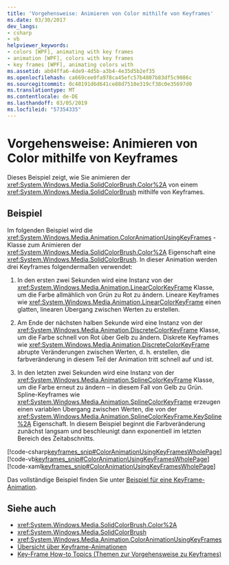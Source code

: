```yaml
---
title: 'Vorgehensweise: Animieren von Color mithilfe von Keyframes'
ms.date: 03/30/2017
dev_langs:
- csharp
- vb
helpviewer_keywords:
- colors [WPF], animating with key frames
- animation [WPF], colors with key frames
- key frames [WPF], animating colors with
ms.assetid: ab04ffa6-4de9-4d5b-a3b4-4e35d5b2ef35
ms.openlocfilehash: ca669cee0fa978ca45efc57b4807b83df5c9086c
ms.sourcegitcommit: 0c48191d6d641ce88d7510e319cf38c0e35697d0
ms.translationtype: MT
ms.contentlocale: de-DE
ms.lasthandoff: 03/05/2019
ms.locfileid: "57354335"
---
```

# <a name="how-to-animate-color-by-using-key-frames"></a>Vorgehensweise: Animieren von Color mithilfe von Keyframes
Dieses Beispiel zeigt, wie Sie animieren der <xref:System.Windows.Media.SolidColorBrush.Color%2A> von einem <xref:System.Windows.Media.SolidColorBrush> mithilfe von Keyframes.  
  
## <a name="example"></a>Beispiel  
 Im folgenden Beispiel wird die <xref:System.Windows.Media.Animation.ColorAnimationUsingKeyFrames> -Klasse zum Animieren der <xref:System.Windows.Media.SolidColorBrush.Color%2A> Eigenschaft eine <xref:System.Windows.Media.SolidColorBrush>. In dieser Animation werden drei Keyframes folgendermaßen verwendet:  
  
1.  In den ersten zwei Sekunden wird eine Instanz von der <xref:System.Windows.Media.Animation.LinearColorKeyFrame> Klasse, um die Farbe allmählich von Grün zu Rot zu ändern. Lineare Keyframes wie <xref:System.Windows.Media.Animation.LinearColorKeyFrame> einen glatten, linearen Übergang zwischen Werten zu erstellen.  
  
2.  Am Ende der nächsten halben Sekunde wird eine Instanz von der <xref:System.Windows.Media.Animation.DiscreteColorKeyFrame> Klasse, um die Farbe schnell von Rot über Gelb zu ändern. Diskrete Keyframes wie <xref:System.Windows.Media.Animation.DiscreteColorKeyFrame> abrupte Veränderungen zwischen Werten, d. h. erstellen, die farbveränderung in diesem Teil der Animation tritt schnell auf und ist.  
  
3.  In den letzten zwei Sekunden wird eine Instanz von der <xref:System.Windows.Media.Animation.SplineColorKeyFrame> Klasse, um die Farbe erneut zu ändern – in diesem Fall von Gelb zu Grün. Spline-Keyframes wie <xref:System.Windows.Media.Animation.SplineColorKeyFrame> erzeugen einen variablen Übergang zwischen Werten, die von der <xref:System.Windows.Media.Animation.SplineColorKeyFrame.KeySpline%2A> Eigenschaft. In diesem Beispiel beginnt die Farbveränderung zunächst langsam und beschleunigt dann exponentiell im letzten Bereich des Zeitabschnitts.  
  
 [!code-csharp[keyframes_snip#ColorAnimationUsingKeyFramesWholePage](~/samples/snippets/csharp/VS_Snippets_Wpf/keyframes_snip/CSharp/ColorAnimationUsingKeyFramesExample.cs#coloranimationusingkeyframeswholepage)]
 [!code-vb[keyframes_snip#ColorAnimationUsingKeyFramesWholePage](~/samples/snippets/visualbasic/VS_Snippets_Wpf/keyframes_snip/visualbasic/coloranimationusingkeyframesexample.vb#coloranimationusingkeyframeswholepage)]
 [!code-xaml[keyframes_snip#ColorAnimationUsingKeyFramesWholePage](~/samples/snippets/xaml/VS_Snippets_Wpf/keyframes_snip/XAML/ColorAnimationUsingKeyFramesExample.xaml#coloranimationusingkeyframeswholepage)]  
  
 Das vollständige Beispiel finden Sie unter [Beispiel für eine KeyFrame-Animation](https://go.microsoft.com/fwlink/?LinkID=160012).  
  
## <a name="see-also"></a>Siehe auch
- <xref:System.Windows.Media.SolidColorBrush.Color%2A>
- <xref:System.Windows.Media.SolidColorBrush>
- <xref:System.Windows.Media.Animation.ColorAnimationUsingKeyFrames>
- [Übersicht über Keyframe-Animationen](key-frame-animations-overview.md)
- [Key-Frame How-to Topics (Themen zur Vorgehensweise zu Keyframes)](key-frame-animation-how-to-topics.md)
